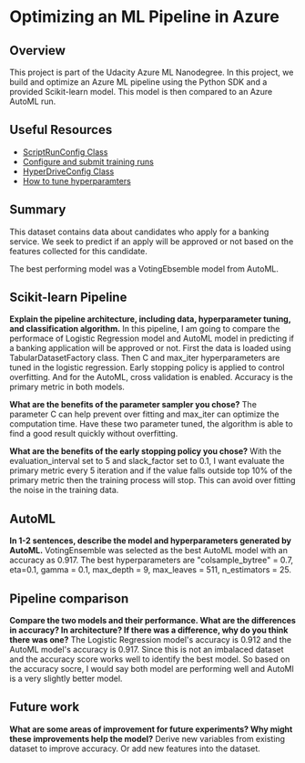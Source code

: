 # Optimizing an ML Pipeline in Azure

## Overview
This project is part of the Udacity Azure ML Nanodegree.
In this project, we build and optimize an Azure ML pipeline using the Python SDK and a provided Scikit-learn model.
This model is then compared to an Azure AutoML run.

## Useful Resources
- [ScriptRunConfig Class](https://docs.microsoft.com/en-us/python/api/azureml-core/azureml.core.scriptrunconfig?view=azure-ml-py)
- [Configure and submit training runs](https://docs.microsoft.com/en-us/azure/machine-learning/how-to-set-up-training-targets)
- [HyperDriveConfig Class](https://docs.microsoft.com/en-us/python/api/azureml-train-core/azureml.train.hyperdrive.hyperdriveconfig?view=azure-ml-py)
- [How to tune hyperparamters](https://docs.microsoft.com/en-us/azure/machine-learning/how-to-tune-hyperparameters)


## Summary
This dataset contains data about candidates who apply for a banking service. 
We seek to predict if an apply will be approved or not based on the features collected for this candidate.

The best performing model was a VotingEbsemble model from AutoML.

## Scikit-learn Pipeline
**Explain the pipeline architecture, including data, hyperparameter tuning, and classification algorithm.**
In this pipeline, I am going to compare the performace of Logistic Regression model and AutoML model in predicting if a banking application will be approved or not.
First the data is loaded using TabularDatasetFactory class. Then C and max_iter hyperparameters are tuned in the logistic regression. Early stopping policy is applied to control overfitting.
And for the AutoML, cross validation is enabled. Accuracy is the primary metric in both models.

**What are the benefits of the parameter sampler you chose?**
The parameter C can help prevent over fitting and max_iter can optimize the computation time. 
Have these two parameter tuned, the algorithm is able to find a good result quickly without overfitting.

**What are the benefits of the early stopping policy you chose?**
With the evaluation_interval set to 5 and slack_factor set to 0.1, I want evaluate the primary metric every 5 iteration and if the value falls outside top 10% of the primary metric then 
the training process will stop. This can avoid over fitting the noise in the training data.

## AutoML
**In 1-2 sentences, describe the model and hyperparameters generated by AutoML.**
VotingEnsemble was selected as the best AutoML model with an accuracy as 0.917. 
The best hyperparameters are "colsample_bytree" = 0.7, eta=0.1, gamma = 0.1, max_depth = 9, max_leaves = 511, n_estimators = 25.

## Pipeline comparison
**Compare the two models and their performance. What are the differences in accuracy? In architecture? If there was a difference, why do you think there was one?**
The Logistic Regression model's accuracy is 0.912 and the AutoML model's accuracy is 0.917. Since this is not an imbalaced dataset and the accuracy score works well to identify the best
model. So based on the accuracy socre, I would say both model are performing well and AutoMl is a very slightly better model.

## Future work
**What are some areas of improvement for future experiments? Why might these improvements help the model?**
Derive new variables from existing dataset to improve accuracy. Or add new features into the dataset.


